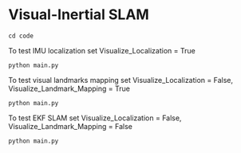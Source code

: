 # Visual-Inertial SLAM
```
cd code
```
To test IMU localization set Visualize_Localization = True
```
python main.py
```
To test visual landmarks mapping set Visualize_Localization = False, Visualize_Landmark_Mapping = True
```
python main.py
```
To test EKF SLAM set Visualize_Localization = False, Visualize_Landmark_Mapping = False
```
python main.py
```